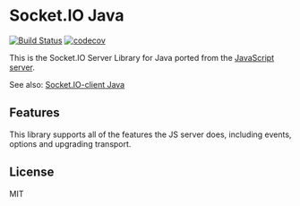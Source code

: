 # Socket.IO Java
[![Build Status](https://travis-ci.org/trinopoty/socket.io-server-java.png?branch=master)](https://travis-ci.org/trinopoty/socket.io-server-java) [![codecov](https://codecov.io/gh/trinopoty/socket.io-server-java/branch/master/graph/badge.svg)](https://codecov.io/gh/trinopoty/socket.io-server-java)

This is the Socket.IO Server Library for Java ported from the [JavaScript server](https://github.com/socketio/socket.io).

See also: [Socket.IO-client Java](https://github.com/socketio/socket.io-client-java)

## Features
This library supports all of the features the JS server does, including events, options and upgrading transport.

## License

MIT
